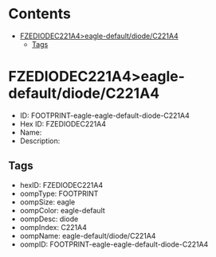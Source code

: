 



Contents
========

* [FZEDIODEC221A4>eagle-default/diode/C221A4](#fzediodec221a4eagle-defaultdiodec221a4)
	* [Tags](#tags)

# FZEDIODEC221A4>eagle-default/diode/C221A4

- ID: FOOTPRINT-eagle-eagle-default-diode-C221A4
- Hex ID: FZEDIODEC221A4
- Name: 
- Description: 

## Tags

- hexID: FZEDIODEC221A4
- oompType: FOOTPRINT
- oompSize: eagle
- oompColor: eagle-default
- oompDesc: diode
- oompIndex: C221A4
- oompName: eagle-default/diode/C221A4
- oompID: FOOTPRINT-eagle-eagle-default-diode-C221A4
